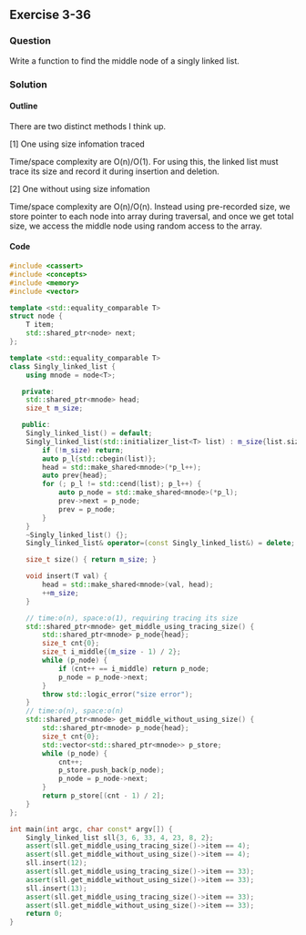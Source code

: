 ## Exercise 3-36
### Question

Write a function to find the middle node of a singly linked list.

### Solution

#### Outline

There are two distinct methods I think up.

\[1\] One using size infomation traced

Time/space complexity are O(n)/O(1). For using this, the linked list must trace its size and record it during insertion and deletion.

\[2\] One without using size infomation

Time/space complexity are O(n)/O(n). Instead using pre-recorded size, we store pointer to each node into array during traversal, and once we get total size, we access the middle node using random access to the array.

#### Code

```cpp
#include <cassert>
#include <concepts>
#include <memory>
#include <vector>

template <std::equality_comparable T>
struct node {
    T item;
    std::shared_ptr<node> next;
};

template <std::equality_comparable T>
class Singly_linked_list {
    using mnode = node<T>;

   private:
    std::shared_ptr<mnode> head;
    size_t m_size;

   public:
    Singly_linked_list() = default;
    Singly_linked_list(std::initializer_list<T> list) : m_size{list.size()} {
        if (!m_size) return;
        auto p_l{std::cbegin(list)};
        head = std::make_shared<mnode>(*p_l++);
        auto prev{head};
        for (; p_l != std::cend(list); p_l++) {
            auto p_node = std::make_shared<mnode>(*p_l);
            prev->next = p_node;
            prev = p_node;
        }
    }
    ~Singly_linked_list() {};
    Singly_linked_list& operator=(const Singly_linked_list&) = delete;

    size_t size() { return m_size; }

    void insert(T val) {
        head = std::make_shared<mnode>(val, head);
        ++m_size;
    }

    // time:ʘ(n), space:ʘ(1), requiring tracing its size
    std::shared_ptr<mnode> get_middle_using_tracing_size() {
        std::shared_ptr<mnode> p_node{head};
        size_t cnt{0};
        size_t i_middle{(m_size - 1) / 2};
        while (p_node) {
            if (cnt++ == i_middle) return p_node;
            p_node = p_node->next;
        }
        throw std::logic_error("size error");
    }
    // time:ʘ(n), space:ʘ(n)
    std::shared_ptr<mnode> get_middle_without_using_size() {
        std::shared_ptr<mnode> p_node{head};
        size_t cnt{0};
        std::vector<std::shared_ptr<mnode>> p_store;
        while (p_node) {
            cnt++;
            p_store.push_back(p_node);
            p_node = p_node->next;
        }
        return p_store[(cnt - 1) / 2];
    }
};

int main(int argc, char const* argv[]) {
    Singly_linked_list sll{3, 6, 33, 4, 23, 8, 2};
    assert(sll.get_middle_using_tracing_size()->item == 4);
    assert(sll.get_middle_without_using_size()->item == 4);
    sll.insert(12);
    assert(sll.get_middle_using_tracing_size()->item == 33);
    assert(sll.get_middle_without_using_size()->item == 33);
    sll.insert(13);
    assert(sll.get_middle_using_tracing_size()->item == 33);
    assert(sll.get_middle_without_using_size()->item == 33);
    return 0;
}

```

